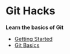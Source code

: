 # Git Hacks
**Learn the basics of Git**
* [Getting Started](https://github.com/AUIArafat/Git-Hacks/blob/master/Getting%20Started.txt)
* [Git Basics](https://github.com/AUIArafat/Git-Hacks/blob/master/Git%20Basics.txt)
